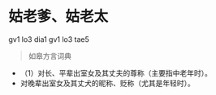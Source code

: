 # 姑老爹、姑老太
gv1 lo3 dia1 gv1 lo3 tae5
> 如皋方言词典
- （1）对长、平辈出室女及其丈夫的尊称（主要指中老年时）。
- 对晚辈出室女及其丈犬的昵称、贬称（尤其是年轻时）。
